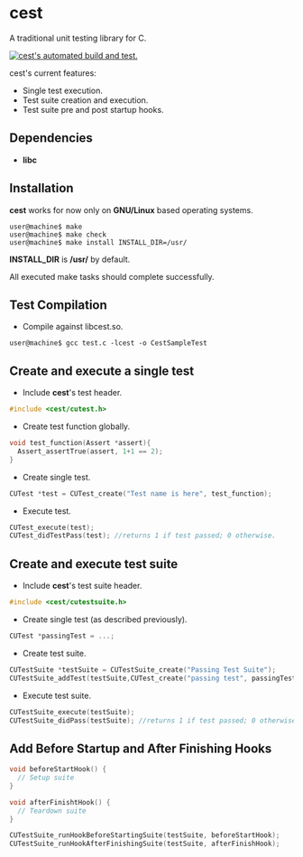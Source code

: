 # cest
A traditional unit testing library for C.

[![cest's automated build and test.](https://travis-ci.com/hadichahine/cest.svg?branch=master)](https://travis-ci.com/hadichahine/cest)

cest's current features:
- Single test execution.
- Test suite creation and execution.
- Test suite pre and post startup hooks.

## Dependencies
- **libc**

## Installation
**cest** works for now only on **GNU/Linux** based operating systems.
```
user@machine$ make
user@machine$ make check
user@machine$ make install INSTALL_DIR=/usr/
```
**INSTALL_DIR** is **/usr/** by default.

All executed make tasks should complete successfully. 

## Test Compilation
- Compile against libcest.so.
```
user@machine$ gcc test.c -lcest -o CestSampleTest
```

## Create and execute a single test
- Include **cest**'s test header.
```C
#include <cest/cutest.h>
```

- Create test function globally.
```C
void test_function(Assert *assert){
  Assert_assertTrue(assert, 1+1 == 2);
}
```
- Create single test.
```C
CUTest *test = CUTest_create("Test name is here", test_function);
```
- Execute test.
```C
CUTest_execute(test);
CUTest_didTestPass(test); //returns 1 if test passed; 0 otherwise.
```
## Create and execute test suite
- Include **cest**'s test suite header.
```C
#include <cest/cutestsuite.h>
```
- Create single test (as described previously).
```C
CUTest *passingTest = ...;
```

- Create test suite.
```C
CUTestSuite *testSuite = CUTestSuite_create("Passing Test Suite");
CUTestSuite_addTest(testSuite,CUTest_create("passing test", passingTest));
```

- Execute test suite.
```C
CUTestSuite_execute(testSuite);
CUTestSuite_didPass(testSuite); //returns 1 if test passed; 0 otherwise.
```

## Add Before Startup and After Finishing Hooks
```C
void beforeStartHook() {
  // Setup suite
}

void afterFinishtHook() {
  // Teardown suite
}

CUTestSuite_runHookBeforeStartingSuite(testSuite, beforeStartHook);
CUTestSuite_runHookAfterFinishingSuite(testSuite, afterFinishHook);
```
